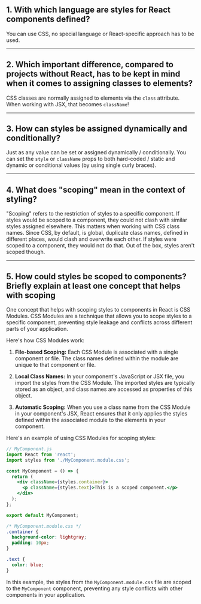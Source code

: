## 1. With which language are styles for React components defined?

You can use CSS, no special language or React-specific approach has to be used.

***

## 2. Which important difference, compared to projects without React, has to be kept in mind when it comes to assigning classes to elements?

CSS classes are normally assigned to elements via the `class` attribute. When working with JSX, that becomes `className`!

***

## 3. How can styles be assigned dynamically and conditionally?

Just as any value can be set or assigned dynamically / conditionally. You can set the `style` or `className` props to both hard-coded / static and dynamic or conditional values (by using single curly braces).

***

## 4. What does "scoping" mean in the context of styling?

"Scoping" refers to the restriction of styles to a specific component. If styles would be scoped to a component, they could not clash with similar styles assigned elsewhere. This matters when working with CSS class names. Since CSS, by default, is global, duplicate class names, defined in different places, would clash and overwrite each other. If styles were scoped to a component, they would not do that. Out of the box, styles aren't scoped though.


***

## 5. How could styles be scoped to components? Briefly explain at least one concept that helps with scoping

One concept that helps with scoping styles to components in React is CSS Modules. CSS Modules are a technique that allows you to scope styles to a specific component, preventing style leakage and conflicts across different parts of your application.

Here's how CSS Modules work:

1. **File-based Scoping:** Each CSS Module is associated with a single component or file. The class names defined within the module are unique to that component or file.

2. **Local Class Names:** In your component's JavaScript or JSX file, you import the styles from the CSS Module. The imported styles are typically stored as an object, and class names are accessed as properties of this object.

3. **Automatic Scoping:** When you use a class name from the CSS Module in your component's JSX, React ensures that it only applies the styles defined within the associated module to the elements in your component.

Here's an example of using CSS Modules for scoping styles:

```jsx
// MyComponent.js
import React from 'react';
import styles from './MyComponent.module.css';

const MyComponent = () => {
  return (
    <div className={styles.container}>
      <p className={styles.text}>This is a scoped component.</p>
    </div>
  );
};

export default MyComponent;
```

```css
/* MyComponent.module.css */
.container {
  background-color: lightgray;
  padding: 10px;
}

.text {
  color: blue;
}
```

In this example, the styles from the `MyComponent.module.css` file are scoped to the `MyComponent` component, preventing any style conflicts with other components in your application.